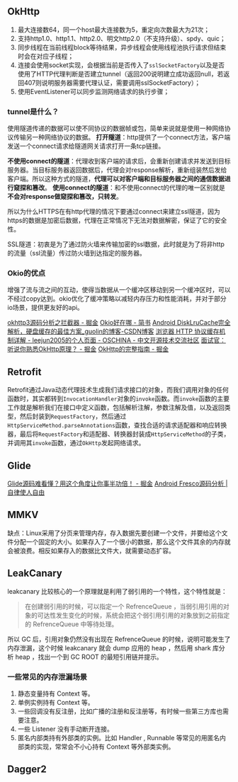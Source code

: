 ## OkHttp
1. 最大连接数64，同一个host最大连接数为5，重定向次数最大为21次；
2. 支持http1.0、http1.1、http2.0、明文http2.0（不支持升级）、spdy、quic；
3. 同步线程在当前线程block等待结果，异步线程会使用线程池执行请求但结束时会在对应子线程；
4. 连接会使用socket实现，会根据当前是否传入了`sslSocketFactory`以及是否使用了HTTP代理判断是否建立tunnel（返回200说明建立成功返回null，若返回407则说明服务器需要代理认证，需要调用sslSocketFactory）；
5. 使用EventListener可以同步监测网络请求的执行步骤；

### tunnel是什么？
使用隧道传递的数据可以使不同协议的数据帧或包，简单来说就是使用一种网络协议传输另一种网络协议的数据。
**打开隧道**：http提供了一个connect方法，客户端发送一个connect请求给隧道网关请求打开一条tcp链接。

**不使用connect的隧道**：代理收到客户端的请求后，会重新创建请求并发送到目标服务器。当目标服务器返回数据后，代理会对response解析，重新组装然后发给客户端。所以这种方式的隧道，**代理可以对客户端和目标服务器之间的通信数据进行窥探和篡改**。
**使用connect的隧道**：和不使用connect的代理的唯一区别就是**不会对response做窥探和篡改，只转发**。

所以为什么HTTPS在有http代理的情况下要通过connect来建立ssl隧道，因为https的数据是加密后数据，代理在正常情况下无法对数据解密，保证了它的安全性。


SSL隧道：初衷是为了通过防火墙来传输加密的ssl数据，此时就是为了将非http的流量（ssl流量）传过防火墙到达指定的服务器。


### Okio的优点
增强了流与流之间的互动，使得当数据从一个缓冲区移动到另一个缓冲区时，可以不经过copy达到。okio优化了缓冲策略以减轻内存压力和性能消耗，并对于部分io场景，提供更友好的api。

[okhttp3源码分析之拦截器 - 掘金](https://juejin.cn/post/6844903945828040711)
[Okio好在哪 - 简书](https://www.jianshu.com/p/2fff6fe403dd)
[Android DiskLruCache完全解析，硬盘缓存的最佳方案\_guolin的博客-CSDN博客](https://blog.csdn.net/guolin_blog/article/details/28863651)
[浏览器 HTTP 协议缓存机制详解 - leejun2005的个人页面 - OSCHINA - 中文开源技术交流社区](https://my.oschina.net/leejun2005/blog/369148)
[面试官：听说你熟悉OkHttp原理？ - 掘金](https://juejin.cn/post/6844904087788453896#heading-1)
[OkHttp的完整指南 - 掘金](https://juejin.cn/post/7068162792154464264)

## Retrofit
Retrofit通过Java动态代理技术生成我们请求接口的对象，而我们调用对象的任何函数时，其实都转到`InvocationHandler`对象的`invoke`函数。而`invoke`函数的主要工作就是解析我们在接口中定义函数，包括解析注解，参数注解及值，以及返回类型，然后封装到`RequestFactory`，然后通过`HttpServiceMethod.parseAnnotations`函数，查找合适的请求适配器和响应转换器，最后将`RequestFactory`和适配器、转换器封装成`HttpServiceMethod`的子类，并调用其`invoke`函数，通过`OkHttp`发起网络请求。

## Glide

[Glide源码难看懂？用这个角度让你事半功倍！ - 掘金](https://juejin.cn/post/6994669144490639368)
[Android Fresco源码分析 | 自律使人自由](https://hningoba.github.io/2020/03/12/Android%20Fresco%E6%BA%90%E7%A0%81%E5%88%86%E6%9E%90/)

## MMKV
缺点：Linux采用了分页来管理内存，存入数据先要创建一个文件，并要给这个文件分配一个固定的大小。如果存入了一个很小的数据，那么这个文件其余的内存就会被浪费。相反如果存入的数据比文件大，就需要动态扩容。

## LeakCanary
leakcanary 比较核心的一个原理就是利用了弱引用的一个特性，这个特性就是：

> 在创建弱引用的时候，可以指定一个 RefrenceQueue ，当弱引用引用的对象的可达性发生变化的时候，系统会把这个弱引用引用的对象放到之前指定的 RefrenceQueue 中等待处理。

所以 GC 后，引用对象仍然没有出现在 RefrenceQueue 的时候，说明可能发生了内存泄漏，这个时候 leakcanary 就会 dump 应用的 heap ，然后用 shark 库分析 heap ，找出一个到 GC ROOT 的最短引用链并提示。

### 一些常见的内存泄漏场景   
1. 静态变量持有 Context 等。
2.  单例实例持有 Context 等。
3.  一些回调没有反注册，比如广播的注册和反注册等，有时候一些第三方库也需要注意。
4. 一些 Listener 没有手动断开连接。
5.  匿名内部类持有外部类的实例。比如 Handler , Runnable 等常见的用匿名内部类的实现，常常会不小心持有 Context 等外部类实例。


## Dagger2 
